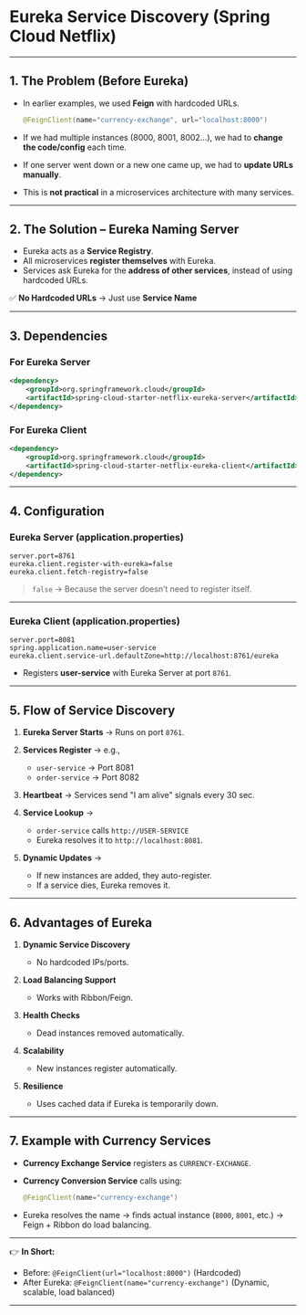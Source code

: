 # **Eureka Service Discovery (Spring Cloud Netflix)**

---

## **1. The Problem (Before Eureka)**

* In earlier examples, we used **Feign** with hardcoded URLs.

  ```java
  @FeignClient(name="currency-exchange", url="localhost:8000")
  ```
* If we had multiple instances (8000, 8001, 8002…), we had to **change the code/config** each time.
* If one server went down or a new one came up, we had to **update URLs manually**.
* This is **not practical** in a microservices architecture with many services.

---

## **2. The Solution – Eureka Naming Server**

* Eureka acts as a **Service Registry**.
* All microservices **register themselves** with Eureka.
* Services ask Eureka for the **address of other services**, instead of using hardcoded URLs.

✅ **No Hardcoded URLs** → Just use **Service Name**

---

## **3. Dependencies**

### **For Eureka Server**

```xml
<dependency>
    <groupId>org.springframework.cloud</groupId>
    <artifactId>spring-cloud-starter-netflix-eureka-server</artifactId>
</dependency>
```

### **For Eureka Client**

```xml
<dependency>
    <groupId>org.springframework.cloud</groupId>
    <artifactId>spring-cloud-starter-netflix-eureka-client</artifactId>
</dependency>
```

---

## **4. Configuration**

### **Eureka Server (application.properties)**

```properties
server.port=8761
eureka.client.register-with-eureka=false
eureka.client.fetch-registry=false
```

> `false` → Because the server doesn’t need to register itself.

---

### **Eureka Client (application.properties)**

```properties
server.port=8081
spring.application.name=user-service
eureka.client.service-url.defaultZone=http://localhost:8761/eureka
```

* Registers **user-service** with Eureka Server at port `8761`.

---

## **5. Flow of Service Discovery**

1. **Eureka Server Starts** → Runs on port `8761`.
2. **Services Register** → e.g.,

   * `user-service` → Port 8081
   * `order-service` → Port 8082
3. **Heartbeat** → Services send "I am alive" signals every 30 sec.
4. **Service Lookup** →

   * `order-service` calls `http://USER-SERVICE`
   * Eureka resolves it to `http://localhost:8081`.
5. **Dynamic Updates** →

   * If new instances are added, they auto-register.
   * If a service dies, Eureka removes it.

---

## **6. Advantages of Eureka**

1. **Dynamic Service Discovery**

   * No hardcoded IPs/ports.
2. **Load Balancing Support**

   * Works with Ribbon/Feign.
3. **Health Checks**

   * Dead instances removed automatically.
4. **Scalability**

   * New instances register automatically.
5. **Resilience**

   * Uses cached data if Eureka is temporarily down.

---

## **7. Example with Currency Services**

* **Currency Exchange Service** registers as `CURRENCY-EXCHANGE`.
* **Currency Conversion Service** calls using:

  ```java
  @FeignClient(name="currency-exchange")
  ```
* Eureka resolves the name → finds actual instance (`8000`, `8001`, etc.) → Feign + Ribbon do load balancing.

---

👉 **In Short:**

* Before: `@FeignClient(url="localhost:8000")` (Hardcoded)
* After Eureka: `@FeignClient(name="currency-exchange")` (Dynamic, scalable, load balanced)

---